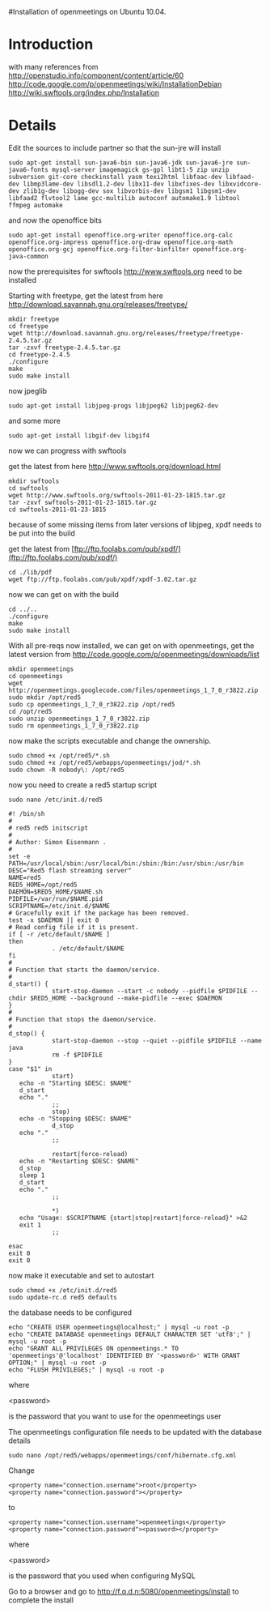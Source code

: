 #Installation of openmeetings on Ubuntu 10.04.

# Introduction #

with many references from
http://openstudio.info/component/content/article/60
http://code.google.com/p/openmeetings/wiki/InstallationDebian
http://wiki.swftools.org/index.php/Installation


# Details #

Edit the sources to include partner so that the sun-jre will install

```
sudo apt-get install sun-java6-bin sun-java6-jdk sun-java6-jre sun-java6-fonts mysql-server imagemagick gs-gpl libt1-5 zip unzip subversion git-core checkinstall yasm texi2html libfaac-dev libfaad-dev libmp3lame-dev libsdl1.2-dev libx11-dev libxfixes-dev libxvidcore-dev zlib1g-dev libogg-dev sox libvorbis-dev libgsm1 libgsm1-dev libfaad2 flvtool2 lame gcc-multilib autoconf automake1.9 libtool ffmpeg automake
```

and now the openoffice bits

```
sudo apt-get install openoffice.org-writer openoffice.org-calc openoffice.org-impress openoffice.org-draw openoffice.org-math openoffice.org-gcj openoffice.org-filter-binfilter openoffice.org-java-common
```


now the prerequisites for swftools http://www.swftools.org need to be installed

Starting with freetype, get the latest from here http://download.savannah.gnu.org/releases/freetype/

```
mkdir freetype
cd freetype
wget http://download.savannah.gnu.org/releases/freetype/freetype-2.4.5.tar.gz
tar -zxvf freetype-2.4.5.tar.gz
cd freetype-2.4.5
./configure
make
sudo make install
```

now jpeglib

```
sudo apt-get install libjpeg-progs libjpeg62 libjpeg62-dev  
```


and some more

```
sudo apt-get install libgif-dev libgif4 
```

now we can progress with swftools

get the latest from here http://www.swftools.org/download.html

```
mkdir swftools
cd swftools
wget http://www.swftools.org/swftools-2011-01-23-1815.tar.gz
tar -zxvf swftools-2011-01-23-1815.tar.gz
cd swftools-2011-01-23-1815
```

because of some missing items from later versions of libjpeg, xpdf needs to be put into the build

get the latest from  [ftp://ftp.foolabs.com/pub/xpdf/](ftp://ftp.foolabs.com/pub/xpdf/)

```
cd ./lib/pdf
wget ftp://ftp.foolabs.com/pub/xpdf/xpdf-3.02.tar.gz
```

now we can get on with the build

```
cd ../..
./configure
make
sudo make install
```

With all pre-reqs now installed, we can get on with openmeetings, get the latest version from  http://code.google.com/p/openmeetings/downloads/list

```
mkdir openmeetings
cd openmeetings
wget http://openmeetings.googlecode.com/files/openmeetings_1_7_0_r3822.zip
sudo mkdir /opt/red5
sudo cp openmeetings_1_7_0_r3822.zip /opt/red5
cd /opt/red5
sudo unzip openmeetings_1_7_0_r3822.zip
sudo rm openmeetings_1_7_0_r3822.zip
```

now make the scripts executable and change the ownership.

```
sudo chmod +x /opt/red5/*.sh
sudo chmod +x /opt/red5/webapps/openmeetings/jod/*.sh
sudo chown -R nobody\: /opt/red5
```

now you need to create a red5 startup script

```
sudo nano /etc/init.d/red5
```

```
#! /bin/sh
#
# red5 red5 initscript
#
# Author: Simon Eisenmann .
#
set -e
PATH=/usr/local/sbin:/usr/local/bin:/sbin:/bin:/usr/sbin:/usr/bin
DESC="Red5 flash streaming server"
NAME=red5
RED5_HOME=/opt/red5
DAEMON=$RED5_HOME/$NAME.sh
PIDFILE=/var/run/$NAME.pid
SCRIPTNAME=/etc/init.d/$NAME
# Gracefully exit if the package has been removed.
test -x $DAEMON || exit 0
# Read config file if it is present.
if [ -r /etc/default/$NAME ]
then
            . /etc/default/$NAME
fi
#
# Function that starts the daemon/service.
#
d_start() {
            start-stop-daemon --start -c nobody --pidfile $PIDFILE --chdir $RED5_HOME --background --make-pidfile --exec $DAEMON
}
#
# Function that stops the daemon/service.
#
d_stop() {
            start-stop-daemon --stop --quiet --pidfile $PIDFILE --name java
            rm -f $PIDFILE
}
case "$1" in
            start)
   echo -n "Starting $DESC: $NAME"
   d_start
   echo "."
            ;;
            stop)
   echo -n "Stopping $DESC: $NAME"
            d_stop
   echo "."
            ;;

            restart|force-reload)
   echo -n "Restarting $DESC: $NAME"
   d_stop
   sleep 1
   d_start
   echo "."
            ;;

            *)
   echo "Usage: $SCRIPTNAME {start|stop|restart|force-reload}" >&2
   exit 1
            ;;

esac
exit 0
exit 0
```

now make it executable and set to autostart

```
sudo chmod +x /etc/init.d/red5
sudo update-rc.d red5 defaults
```

the database needs to be configured

```
echo "CREATE USER openmeetings@localhost;" | mysql -u root -p
echo "CREATE DATABASE openmeetings DEFAULT CHARACTER SET 'utf8';" | mysql -u root -p
echo "GRANT ALL PRIVILEGES ON openmeetings.* TO 'openmeetings'@'localhost' IDENTIFIED BY '<password>' WITH GRANT OPTION;" | mysql -u root -p
echo "FLUSH PRIVILEGES;" | mysql -u root -p
```

where 

&lt;password&gt;

 is the password that you want to use for the openmeetings user

The openmeetings configuration file needs to be updated with the database details

```
sudo nano /opt/red5/webapps/openmeetings/conf/hibernate.cfg.xml
```

Change

```
<property name="connection.username">root</property>
<property name="connection.password"></property>
```

to

```
<property name="connection.username">openmeetings</property>
<property name="connection.password"><password></property>
```

where 

&lt;password&gt;

 is the password that you used when configuring MySQL

Go to a browser and go to http://f.q.d.n:5080/openmeetings/install to complete the install